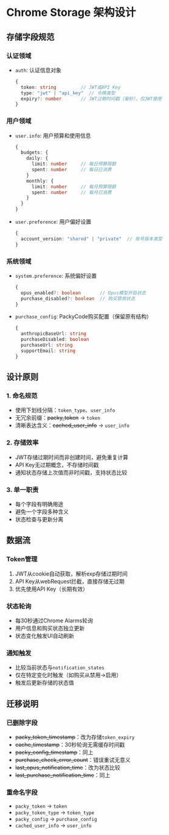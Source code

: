 # Chrome Storage 架构设计

## 存储字段规范

### 认证领域
- `auth`: 认证信息对象
  ```typescript
  {
    token: string         // JWT或API Key
    type: "jwt" | "api_key"  // 令牌类型
    expiry?: number       // JWT过期时间戳（毫秒），仅JWT使用
  }
  ```

### 用户领域
- `user.info`: 用户预算和使用信息
  ```typescript
  {
    budgets: {
      daily: {
        limit: number     // 每日预算限额
        spent: number     // 每日已消费
      }
      monthly: {
        limit: number     // 每月预算限额  
        spent: number     // 每月已消费
      }
    }
  }
  ```

- `user.preference`: 用户偏好设置
  ```typescript
  {
    account_version: "shared" | "private"  // 账号版本类型
  }
  ```

### 系统领域
- `system.preference`: 系统偏好设置
  ```typescript
  {
    opus_enabled?: boolean       // Opus模型开启状态
    purchase_disabled?: boolean  // 购买禁用状态
  }
  ```

- `purchase_config`: PackyCode购买配置（保留原有结构）
  ```typescript
  {
    anthropicBaseUrl: string
    purchaseDisabled: boolean
    purchaseUrl: string
    supportEmail: string
  }
  ```

## 设计原则

### 1. 命名规范
- 使用下划线分隔：`token_type`、`user_info`
- 无冗余前缀：~~packy_token~~ → `token`
- 清晰表达含义：~~cached_user_info~~ → `user_info`

### 2. 存储效率
- JWT存储过期时间而非创建时间，避免重复计算
- API Key无过期概念，不存储时间戳
- 通知状态存储上次值而非时间戳，支持状态比较

### 3. 单一职责
- 每个字段有明确用途
- 避免一个字段多种含义
- 状态检查与更新分离

## 数据流

### Token管理
1. JWT从cookie自动获取，解析exp存储过期时间
2. API Key从webRequest拦截，直接存储无过期
3. 优先使用API Key（长期有效）

### 状态轮询
- 每30秒通过Chrome Alarms轮询
- 用户信息和购买状态独立更新
- 状态变化触发UI自动刷新

### 通知触发
- 比较当前状态与`notification_states`
- 仅在特定变化时触发（如购买从禁用→启用）
- 触发后更新存储的状态值

## 迁移说明

### 已删除字段
- ~~packy_token_timestamp~~：改为存储`token_expiry`
- ~~cache_timestamp~~：30秒轮询无需缓存时间戳
- ~~packy_config_timestamp~~：同上
- ~~purchase_check_error_count~~：错误重试无意义
- ~~last_opus_notification_time~~：改为状态比较
- ~~last_purchase_notification_time~~：同上

### 重命名字段
- `packy_token` → `token`
- `packy_token_type` → `token_type`
- `packy_config` → `purchase_config`
- `cached_user_info` → `user_info`